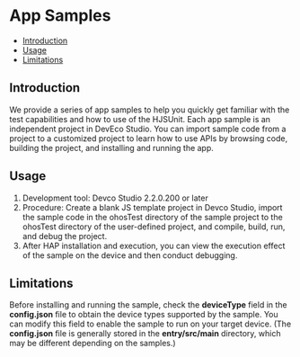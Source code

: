 # App Samples

-   [Introduction](#section_HJSUnit_001)
-   [Usage](#section_HJSUnit_002)
-   [Limitations](#section_HJSUnit_003)

## Introduction<a name="section_HJSUnit_001"></a>

We provide a series of app samples to help you quickly get familiar with the test capabilities and how to use of the HJSUnit. Each app sample is an independent project in DevEco Studio. You can import sample code from a project to a customized project to learn how to use APIs by browsing code, building the project, and installing and running the app.

## Usage<a name="section_HJSUnit_002"></a>

1.  Development tool: Devco Studio 2.2.0.200 or later
2.  Procedure:  Create a blank JS template project in Devco Studio, import the sample code in the ohosTest directory of the sample project to the ohosTest directory of the user-defined project, and compile, build, run, and debug the project.
3.  After HAP installation and execution, you can view the execution effect of the sample on the device and then conduct debugging.

## Limitations<a name="section_HJSUnit_003"></a>

Before installing and running the sample, check the  **deviceType**  field in the  **config.json**  file to obtain the device types supported by the sample. You can modify this field to enable the sample to run on your target device. \(The  **config.json**  file is generally stored in the  **entry/src/main**  directory, which may be different depending on the samples.\)